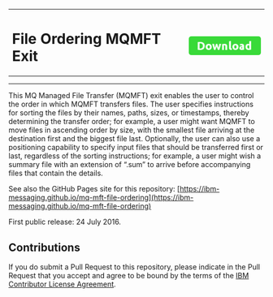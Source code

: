 <table><tr><td><h1><b>File Ordering MQMFT Exit</b></h1></td><td><h1><b> <a href="https://github.com/ibm-messaging/mq-mft-file-ordering/releases/download/v3.3/FileOrderingMqmftExit_r3.3.zip"><img src="DownloadButton.png"/></b></h1></td></tr></table>

* * * 
 
This MQ Managed File Transfer (MQMFT) exit enables the user to control the order in which MQMFT transfers files. The user specifies instructions for sorting the files by their names, paths, sizes, or timestamps, thereby determining the transfer order; for example, a user might want MQMFT to move files in ascending order by size, with the smallest file arriving at the destination first and the biggest file last. Optionally, the user can also use a positioning capability to specify input files that should be transferred first or last, regardless of the sorting instructions; for example, a user might wish a summary file with an extension of “.sum” to arrive before accompanying files that contain the details.

See also the GitHub Pages site for this repository: [https://ibm-messaging.github.io/mq-mft-file-ordering](https://ibm-messaging.github.io/mq-mft-file-ordering)

First public release: 24 July 2016.

## Contributions

If you do submit a Pull Request to this repository, please indicate in the Pull Request that you accept and agree to be bound by the terms of the [IBM Contributor License Agreement](CLA.md).

 

